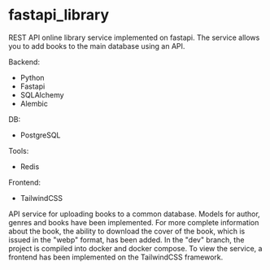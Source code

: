 # fastapi_library

REST API online library service implemented on fastapi. The service allows you to add books to the main database using an API.

Backend:
* Python
* Fastapi
* SQLAlchemy
* Alembic

DB:
* PostgreSQL

Tools:
* Redis

Frontend:
* TailwindCSS

API service for uploading books to a common database. Models for author, genres and books have been implemented. For more complete information about the book, the ability to download the cover of the book, which is issued in the "webp" format, has been added.
In the "dev" branch, the project is compiled into docker and docker compose.
To view the service, a frontend has been implemented on the TailwindCSS framework.
